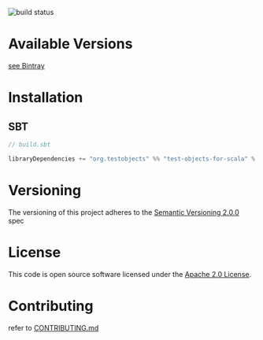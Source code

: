 ![build status](https://travis-ci.org/test-objects/test-objects-for-scala.svg?branch=master)

# Available Versions
[see Bintray](https://bintray.com/test-objects/maven/test-objects-for-scala)

# Installation

## SBT

```SCALA
// build.sbt

libraryDependencies += "org.testobjects" %% "test-objects-for-scala" % testObjectsForScalaVersion

```

# Versioning

The versioning of this project adheres to the [Semantic Versioning 2.0.0](http://semver.org/spec/v2.0.0.html) spec

# License

This code is open source software licensed under the [Apache 2.0 License](http://www.apache.org/licenses/LICENSE-2.0).

# Contributing

refer to [CONTRIBUTING.md](CONTRIBUTING.md)
